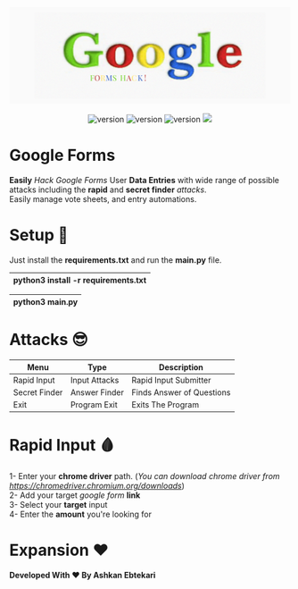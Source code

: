 ![Header](Files/GoogleFormsHack.png)

<p align="center">
  <img src="https://img.shields.io/badge/Made%20with-Python-1f425f.svg?style=flat-square" alt="version" />
  <img src="https://img.shields.io/github/issues/Naereen/StrapDown.js.svg?style=flat-square" alt="version" />
  <img src="https://img.shields.io/badge/License-MIT-blue.svg?style=flat-square" alt="version" />
  <img src="https://img.shields.io/badge/Build-Passing-brightgreen?style=flat-square" />
</p>

# Google Forms

**Easily** *Hack Google Forms* User **Data Entries** with wide range of possible <br>
attacks including the **rapid** and **secret finder** *attacks*. <br>
Easily manage vote sheets, and entry automations. <br>

# Setup :rocket:
Just install the **requirements.txt** and run the **main.py** file.

|  python3 install -r requirements.txt  |
| ------------------------------------- |

|  python3 main.py                      |
| ------------------------------------- |

# Attacks :sunglasses:

| Menu            | Type           | Description                       |
| --------------- | -------------- | --------------------------------- |
| Rapid Input     | Input Attacks  | Rapid Input Submitter             |
| Secret Finder   | Answer Finder  | Finds Answer of Questions         |
| Exit            | Program Exit   | Exits The Program                 |

# Rapid Input 🩸
1- Enter your **chrome driver** path. (*You can download chrome driver from https://chromedriver.chromium.org/downloads*) <br>
2- Add your target *google form* **link** <br>
3- Select your **target** input <br>
4- Enter the **amount** you're looking for <br>

# Expansion :heart:
**Developed With ♥️ By Ashkan Ebtekari**
